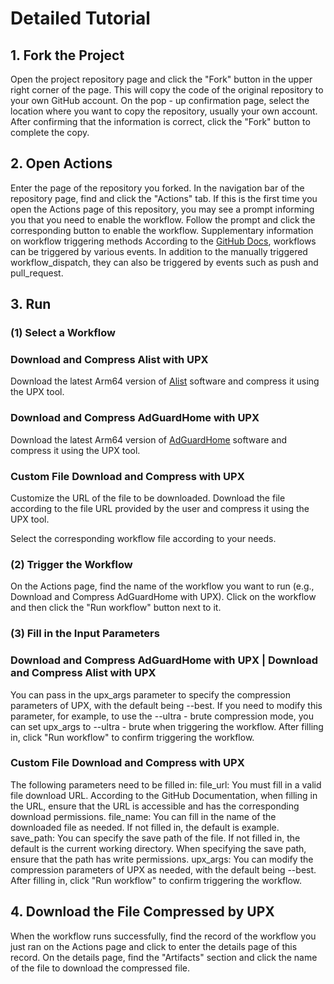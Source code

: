 # Detailed Tutorial

## 1. Fork the Project
Open the project repository page and click the "Fork" button in the upper right corner of the page. This will copy the code of the original repository to your own GitHub account.
On the pop - up confirmation page, select the location where you want to copy the repository, usually your own account. After confirming that the information is correct, click the "Fork" button to complete the copy.

## 2. Open Actions
Enter the page of the repository you forked.
In the navigation bar of the repository page, find and click the "Actions" tab. If this is the first time you open the Actions page of this repository, you may see a prompt informing you that you need to enable the workflow. Follow the prompt and click the corresponding button to enable the workflow.
Supplementary information on workflow triggering methods
According to the [GitHub Docs](https://docs.github.com/en/actions), workflows can be triggered by various events. In addition to the manually triggered workflow_dispatch, they can also be triggered by events such as push and pull_request.

## 3. Run
### (1) Select a Workflow
### Download and Compress Alist with UPX
Download the latest Arm64 version of [Alist](https://github.com/AlistGo/alist) software and compress it using the UPX tool.
### Download and Compress AdGuardHome with UPX
Download the latest Arm64 version of [AdGuardHome](https://github.com/AdguardTeam/AdGuardHome) software and compress it using the UPX tool.
### Custom File Download and Compress with UPX
Customize the URL of the file to be downloaded. Download the file according to the file URL provided by the user and compress it using the UPX tool.

Select the corresponding workflow file according to your needs.

### (2) Trigger the Workflow

On the Actions page, find the name of the workflow you want to run (e.g., Download and Compress AdGuardHome with UPX). Click on the workflow and then click the "Run workflow" button next to it.

### (3) Fill in the Input Parameters
### Download and Compress AdGuardHome with UPX | Download and Compress Alist with UPX
You can pass in the upx_args parameter to specify the compression parameters of UPX, with the default being --best. If you need to modify this parameter, for example, to use the --ultra - brute compression mode, you can set upx_args to --ultra - brute when triggering the workflow. After filling in, click "Run workflow" to confirm triggering the workflow.
### Custom File Download and Compress with UPX
The following parameters need to be filled in:
file_url: You must fill in a valid file download URL. According to the GitHub Documentation, when filling in the URL, ensure that the URL is accessible and has the corresponding download permissions.
file_name: You can fill in the name of the downloaded file as needed. If not filled in, the default is example.
save_path: You can specify the save path of the file. If not filled in, the default is the current working directory. When specifying the save path, ensure that the path has write permissions.
upx_args: You can modify the compression parameters of UPX as needed, with the default being --best. After filling in, click "Run workflow" to confirm triggering the workflow.

## 4. Download the File Compressed by UPX
When the workflow runs successfully, find the record of the workflow you just ran on the Actions page and click to enter the details page of this record.
On the details page, find the "Artifacts" section and click the name of the file to download the compressed file.